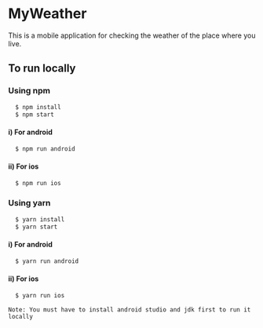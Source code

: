 # MyWeather

This is a mobile application for checking the weather of the place where you live.

## To run locally

### Using npm
```bash
  $ npm install
  $ npm start
```

#### i) For android
```bash
  $ npm run android
```

#### ii) For ios
```bash
  $ npm run ios
```

### Using yarn
```bash
  $ yarn install
  $ yarn start
```

#### i) For android
```bash
  $ yarn run android
```

#### ii) For ios
```bash
  $ yarn run ios
```

`Note: You must have to install android studio and jdk first to run it locally`


